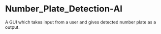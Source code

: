# Number_Plate_Detection-AI
 A GUI which takes input from a user and gives detected number plate as a output.
